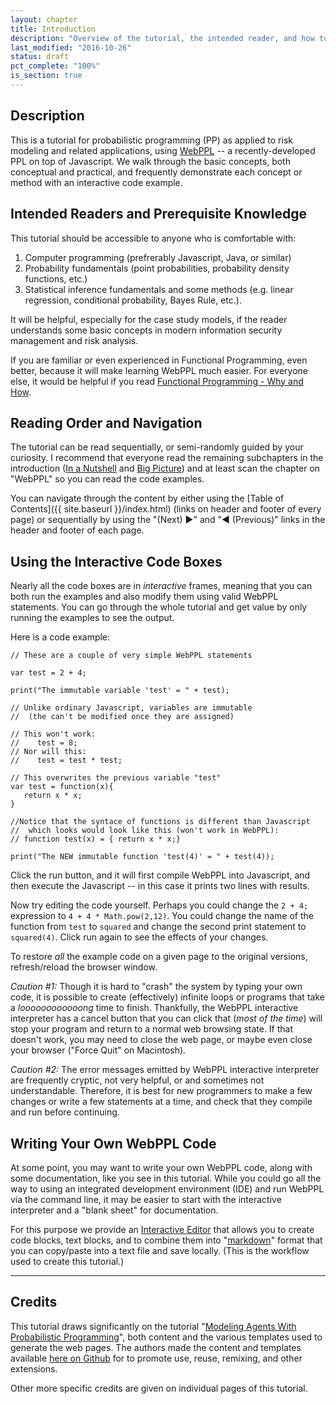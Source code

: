 ```yaml
---
layout: chapter
title: Introduction
description: "Overview of the tutorial, the intended reader, and how to get the most out of it. Credits."
last_modified: "2016-10-26"
status: draft
pct_complete: "100%"
is_section: true
---
```


## Description

This is a tutorial for probabilistic programming (PP) as applied to risk modeling and related applications, using [WebPPL](2-webppl.html) -- a recently-developed PPL on top of Javascript.  We walk through the basic concepts, both conceptual and practical, and frequently demonstrate each concept or method with an interactive code example.

## Intended Readers and Prerequisite Knowledge 

This tutorial should be accessible to anyone who is comfortable with:

1. Computer programming (prefrerably Javascript, Java, or similar)
1. Probability fundamentals (point probabilities, probability density functions, etc.) 
1. Statistical inference fundamentals and some methods (e.g. linear regression, conditional probability, Bayes Rule, etc.). 

It will be helpful, especially for the case study models, if the reader understands some basic concepts in modern information security management and risk analysis.

If you are familiar or even experienced in Functional Programming, even better, because it will make learning WebPPL much easier.  For everyone else, it would be helpful if you read [Functional Programming - Why and How](2a-functional_programming).

## Reading Order and Navigation

The tutorial can be read sequentially, or semi-randomly guided by your curiosity.  I recommend that everyone read the remaining subchapters in the introduction ([In a Nutshell](1a-In_a_Nutshell.html) and [Big Picture](1b-Big_Picture)) and at least scan the chapter on "WebPPL" so you can read the code examples.

You can navigate through the content by either using the [Table of Contents]({{ site.baseurl }}/index.html) (links on header and footer of every page) or sequentially by using the "(Next)  ▶︎" and "◀︎ (Previous)" links in the header and footer of each page.

## Using the Interactive Code Boxes

Nearly all the code boxes are in *interactive* frames, meaning that you can both run the examples and also modify them using valid WebPPL statements. You can go through the whole tutorial and get value by only running the examples to see the output.  

Here is a code example:

~~~~
// These are a couple of very simple WebPPL statements

var test = 2 + 4;

print("The immutable variable 'test' = " + test);

// Unlike ordinary Javascript, variables are immutable
//  (the can't be modified once they are assigned)

// This won't work:
//    test = 8;
// Nor will this:
//    test = test * test;

// This overwrites the previous variable "test"
var test = function(x){
   return x * x;
}

//Notice that the syntace of functions is different than Javascript
//  which looks would look like this (won't work in WebPPL):
// function test(x) = { return x * x;}

print("The NEW immutable function 'test(4)' = " + test(4));
~~~~

Click the <span class="buttonText">run</span> button, and it will first compile WebPPL into Javascript, and then execute the Javascript -- in this case it prints two lines with results.

Now try editing the code yourself.  Perhaps you could change the `2 + 4;` expression to `4 + 4 * Math.pow(2,12)`. You could change the name of the function from `test` to `squared` and change the second print statement to `squared(4)`.  Click <span class="buttonText">run</span>  again to see the effects of your changes.

To restore *all* the example code on a given page to the original versions, refresh/reload the browser window.

*Caution #1:* Though it is hard to "crash" the system by typing your own code, it is possible to create (effectively) infinite loops or programs that take a *loooooooooooong* time to finish.  Thankfully, the WebPPL interactive interpreter has a <span class="buttonText">cancel</span> button that you can click that (*most of the time*) will stop your program and return to a normal web browsing state.  If that doesn't work, you may need to close the web page, or maybe even close your browser ("Force Quit" on Macintosh).

*Caution #2:* The error messages emitted by WebPPL interactive interpreter are frequently cryptic, not very helpful, or and sometimes not understandable. Therefore, it is best for new programmers to make a few changes or write a few statements at a time, and check that they compile and run before continuing.  

## Writing Your Own WebPPL Code

At some point, you may want to write your own WebPPL code, along with some documentation, like you see in this tutorial.  While you could go all the way to using an integrated development environment (IDE) and run WebPPL via the command line, it may be easier to start with the interactive interpreter and a "blank sheet" for documentation.

For this purpose we provide an [Interactive Editor](interactive_editor.html) that allows you to create code blocks, text blocks, and to combine them into "[markdown](https://en.wikipedia.org/wiki/Markdown)" format that you can copy/paste into a text file and save locally. (This is the workflow used to create this tutorial.)


---

## Credits

This tutorial draws significantly on the tutorial "[Modeling Agents With Probabilistic Programming](http://agentmodels.org)", both content and the various templates used to generate the web pages.  The authors made the content and templates available [here on Github](https://github.com/agentmodels/agentmodels.org/tree/gh-pages/chapters) for to promote use, reuse, remixing, and other extensions.

Other more specific credits are given on individual pages of this tutorial.

